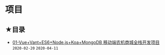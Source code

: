 # 项目

## ★目录

- [01-Vue+Vant+ES6+Node.js+Koa+MongoDB 移动端农机商城全栈开发项目](./01/README.md) `2020-02-20` `2020-04-11`
